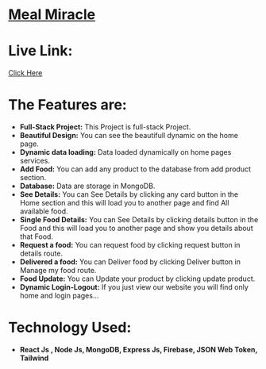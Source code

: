 # [Meal Miracle](https://food-sharing-system.web.app/)

# Live Link: 
   [Click Here](https://food-sharing-system.web.app)
   
# The Features are:

* **Full-Stack Project:** This Project is full-stack Project.
* **Beautiful Design:** You can see the beautifull dynamic on the home page.
* **Dynamic data loading:** Data loaded dynamically on home pages services.
* **Add Food:** You can add any product to the database from add product section.
* **Database:** Data are storage in MongoDB.
* **See Details:** You can See Details by clicking any card button in the Home section and this will load you to another page and find All available food.
* **Single Food Details:** You can See Details by clicking details button in the Food and this will load you to another page and show you details about that Food.
* **Request a food:** You can request food by clicking request button in details route.
* **Delivered a food:** You can Deliver food by clicking Deliver button in Manage my food route.
* **Food Update:** You can Update your product by clicking update product. 
* **Dynamic Login-Logout:** If you just view our website you will find only home and login pages...

# Technology Used:
* **React Js , Node Js, MongoDB, Express Js, Firebase, JSON Web Token, Tailwind**